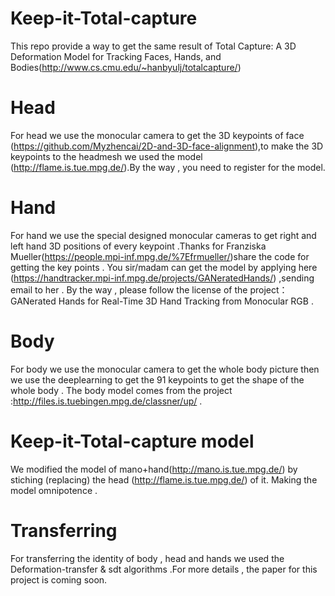# Keep-it-Total-capture
This repo provide a way to get the same result of Total Capture: A 3D Deformation Model for Tracking Faces, Hands, and Bodies(http://www.cs.cmu.edu/~hanbyulj/totalcapture/)

# Head
For head we use the  monocular camera to get the 3D keypoints of face (https://github.com/Myzhencai/2D-and-3D-face-alignment),to make the 3D keypoints to the headmesh we used the model (http://flame.is.tue.mpg.de/).By the way , you need to register for the model.

# Hand
For hand we use the special designed monocular cameras to get right and left hand 3D positions of every keypoint .Thanks for Franziska Mueller(https://people.mpi-inf.mpg.de/%7Efrmueller/)share the code for getting the key points . You sir/madam can get the model by applying here (https://handtracker.mpi-inf.mpg.de/projects/GANeratedHands/) ,sending email to her . By the way , please follow the license of the project：GANerated Hands for Real-Time 3D Hand Tracking from Monocular RGB .

# Body
For body we use the monocular camera to get the whole body picture then we use the deeplearning to get the 91 keypoints to get the shape of the whole body . The body model comes from the project :http://files.is.tuebingen.mpg.de/classner/up/ .

# Keep-it-Total-capture model
We modified the model of mano+hand(http://mano.is.tue.mpg.de/) by stiching (replacing) the head (http://flame.is.tue.mpg.de/) of it.
Making the model omnipotence .

# Transferring
For transferring the identity of body , head and hands we used the Deformation-transfer & sdt algorithms .For more details , the paper for this project is coming soon. 
